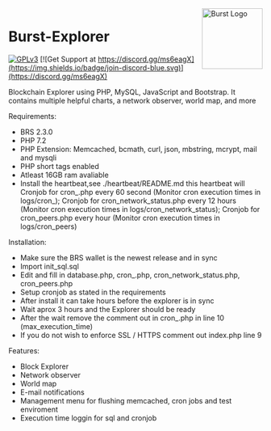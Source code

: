 <img align="right" width="120" height="120" title="Burst Logo" src="https://raw.githubusercontent.com/burst-apps-team/Marketing_Resources/master/BURST_LOGO/PNG/icon_blue.png" />

# Burst-Explorer
[![GPLv3](https://img.shields.io/badge/license-GPLv3-blue.svg)](LICENSE.txt)
[![Get Support at https://discord.gg/ms6eagX](https://img.shields.io/badge/join-discord-blue.svg)](https://discord.gg/ms6eagX)

Blockchain Explorer using PHP, MySQL, JavaScript and Bootstrap. It contains multiple helpful charts, a network observer, world map, and more

Requirements:
* BRS 2.3.0
* PHP 7.2
* PHP Extension: Memcached, bcmath, curl, json, mbstring, mcrypt, mail and mysqli
* PHP short tags enabled
* Atleast 16GB ram avaliable
* Install the heartbeat,see ./heartbeat/README.md
   this heartbeat will Cronjob for cron_.php every 60 second (Monitor cron execution times in logs/cron_);  Cronjob for cron_network_status.php every 12 hours (Monitor cron execution times in logs/cron_network_status); Cronjob for cron_peers.php every hour (Monitor cron execution times in logs/cron_peers)

Installation:
* Make sure the BRS wallet is the newest release and in sync
* Import init_sql.sql
* Edit and fill in database.php, cron_.php, cron_network_status.php, cron_peers.php
* Setup cronjob as stated in the requirements
* After install it can take hours before the explorer is in sync
* Wait aprox 3 hours and the Explorer should be ready
* After the wait remove the comment out in cron_.php in line 10 (max_execution_time)
* If you do not wish to enforce SSL / HTTPS comment out index.php line 9

Features:
* Block Explorer
* Network observer
* World map
* E-mail notifications
* Management menu for flushing memcached, cron jobs and test enviroment
* Execution time loggin for sql and cronjob 